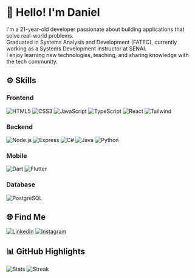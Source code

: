 # 👋 Hello! I'm Daniel

I'm a 21-year-old developer passionate about building applications that solve real-world problems.  
Graduated in Systems Analysis and Development (FATEC), currently working as a Systems Development instructor at SENAI.  
I enjoy learning new technologies, teaching, and sharing knowledge with the tech community.


## ⚙️ Skills

### Frontend  
![HTML5](https://img.shields.io/badge/-HTML5-E34F26?style=flat&logo=html5&logoColor=white)
![CSS3](https://img.shields.io/badge/-CSS3-1572B6?style=flat&logo=css3&logoColor=white)
![JavaScript](https://img.shields.io/badge/-JavaScript-F7DF1E?style=flat&logo=javascript&logoColor=black)
![TypeScript](https://img.shields.io/badge/-TypeScript-007ACC?style=flat&logo=typescript&logoColor=white)
![React](https://img.shields.io/badge/-React-20232A?style=flat&logo=react&logoColor=61DAFB)
![Tailwind](https://img.shields.io/badge/-Tailwind-38B2AC?style=flat&logo=tailwind-css&logoColor=white)

### Backend  
![Node.js](https://img.shields.io/badge/-Node.js-43853D?style=flat&logo=node.js&logoColor=white)
![Express](https://img.shields.io/badge/-Express-404D59?style=flat)
![C#](https://img.shields.io/badge/-C%23-239120?style=flat&logo=c-sharp&logoColor=white)
![Java](https://img.shields.io/badge/-Java-ED8B00?style=flat&logo=openjdk&logoColor=white)
![Python](https://img.shields.io/badge/-Python-14354C?style=flat&logo=python&logoColor=white)

### Mobile  
![Dart](https://img.shields.io/badge/-Dart-0175C2?style=flat&logo=dart&logoColor=white)
![Flutter](https://img.shields.io/badge/-Flutter-02569B?style=flat&logo=flutter&logoColor=white)

### Database  
![PostgreSQL](https://img.shields.io/badge/-PostgreSQL-316192?style=flat&logo=postgresql&logoColor=white)


## 🌐 Find Me

[![LinkedIn](https://img.shields.io/badge/-LinkedIn-0077B5?style=flat&logo=linkedin&logoColor=white)](https://www.linkedin.com/in/dannmf/)
[![Instagram](https://img.shields.io/badge/-Instagram-E4405F?style=flat&logo=instagram&logoColor=white)](https://www.instagram.com/dannmf.exe/)


## 📊 GitHub Highlights

![Stats](https://github-readme-stats.vercel.app/api?username=dannmf&show_icons=true&theme=radical&hide_border=true&icon_color=10F700&count_private=true)
![Streak](https://github-readme-streak-stats.herokuapp.com?user=dannmf&theme=radical&hide_border=true&count_private=true)


